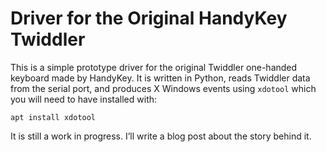 
# Driver for the Original HandyKey Twiddler

This is a simple prototype driver
for the original Twiddler one-handed keyboard made by HandyKey.
It is written in Python, reads Twiddler data from the serial port,
and produces X Windows events using ``xdotool``
which you will need to have installed with:

    apt install xdotool

It is still a work in progress.
I’ll write a blog post about the story behind it.


